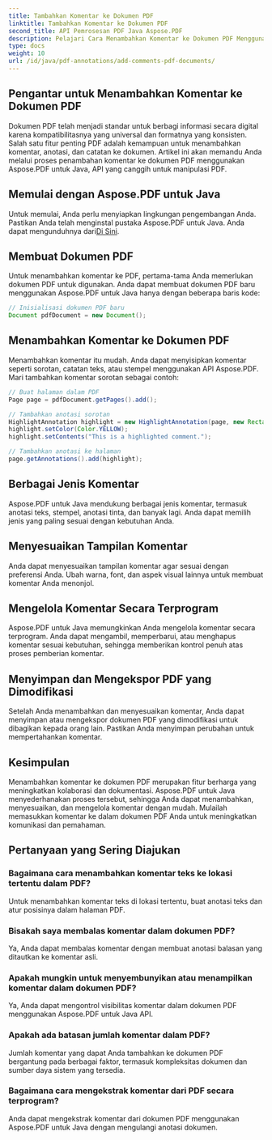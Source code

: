 ```yaml
---
title: Tambahkan Komentar ke Dokumen PDF
linktitle: Tambahkan Komentar ke Dokumen PDF
second_title: API Pemrosesan PDF Java Aspose.PDF
description: Pelajari Cara Menambahkan Komentar ke Dokumen PDF Menggunakan Aspose.PDF untuk Java - Panduan Langkah-demi-Langkah dengan Contoh Kode.
type: docs
weight: 10
url: /id/java/pdf-annotations/add-comments-pdf-documents/
---
```


## Pengantar untuk Menambahkan Komentar ke Dokumen PDF

Dokumen PDF telah menjadi standar untuk berbagi informasi secara digital karena kompatibilitasnya yang universal dan formatnya yang konsisten. Salah satu fitur penting PDF adalah kemampuan untuk menambahkan komentar, anotasi, dan catatan ke dokumen. Artikel ini akan memandu Anda melalui proses penambahan komentar ke dokumen PDF menggunakan Aspose.PDF untuk Java, API yang canggih untuk manipulasi PDF.

## Memulai dengan Aspose.PDF untuk Java

 Untuk memulai, Anda perlu menyiapkan lingkungan pengembangan Anda. Pastikan Anda telah menginstal pustaka Aspose.PDF untuk Java. Anda dapat mengunduhnya dari[Di Sini](https://releases.aspose.com/pdf/java/).

## Membuat Dokumen PDF

Untuk menambahkan komentar ke PDF, pertama-tama Anda memerlukan dokumen PDF untuk digunakan. Anda dapat membuat dokumen PDF baru menggunakan Aspose.PDF untuk Java hanya dengan beberapa baris kode:

```java
// Inisialisasi dokumen PDF baru
Document pdfDocument = new Document();
```

## Menambahkan Komentar ke Dokumen PDF

Menambahkan komentar itu mudah. Anda dapat menyisipkan komentar seperti sorotan, catatan teks, atau stempel menggunakan API Aspose.PDF. Mari tambahkan komentar sorotan sebagai contoh:

```java
// Buat halaman dalam PDF
Page page = pdfDocument.getPages().add();

// Tambahkan anotasi sorotan
HighlightAnnotation highlight = new HighlightAnnotation(page, new Rectangle(100, 100, 200, 200));
highlight.setColor(Color.YELLOW);
highlight.setContents("This is a highlighted comment.");

// Tambahkan anotasi ke halaman
page.getAnnotations().add(highlight);
```

## Berbagai Jenis Komentar

Aspose.PDF untuk Java mendukung berbagai jenis komentar, termasuk anotasi teks, stempel, anotasi tinta, dan banyak lagi. Anda dapat memilih jenis yang paling sesuai dengan kebutuhan Anda.

## Menyesuaikan Tampilan Komentar

Anda dapat menyesuaikan tampilan komentar agar sesuai dengan preferensi Anda. Ubah warna, font, dan aspek visual lainnya untuk membuat komentar Anda menonjol.

## Mengelola Komentar Secara Terprogram

Aspose.PDF untuk Java memungkinkan Anda mengelola komentar secara terprogram. Anda dapat mengambil, memperbarui, atau menghapus komentar sesuai kebutuhan, sehingga memberikan kontrol penuh atas proses pemberian komentar.

## Menyimpan dan Mengekspor PDF yang Dimodifikasi

Setelah Anda menambahkan dan menyesuaikan komentar, Anda dapat menyimpan atau mengekspor dokumen PDF yang dimodifikasi untuk dibagikan kepada orang lain. Pastikan Anda menyimpan perubahan untuk mempertahankan komentar.

## Kesimpulan

Menambahkan komentar ke dokumen PDF merupakan fitur berharga yang meningkatkan kolaborasi dan dokumentasi. Aspose.PDF untuk Java menyederhanakan proses tersebut, sehingga Anda dapat menambahkan, menyesuaikan, dan mengelola komentar dengan mudah. Mulailah memasukkan komentar ke dalam dokumen PDF Anda untuk meningkatkan komunikasi dan pemahaman.

## Pertanyaan yang Sering Diajukan

### Bagaimana cara menambahkan komentar teks ke lokasi tertentu dalam PDF?

Untuk menambahkan komentar teks di lokasi tertentu, buat anotasi teks dan atur posisinya dalam halaman PDF.

### Bisakah saya membalas komentar dalam dokumen PDF?

Ya, Anda dapat membalas komentar dengan membuat anotasi balasan yang ditautkan ke komentar asli.

### Apakah mungkin untuk menyembunyikan atau menampilkan komentar dalam dokumen PDF?

Ya, Anda dapat mengontrol visibilitas komentar dalam dokumen PDF menggunakan Aspose.PDF untuk Java API.

### Apakah ada batasan jumlah komentar dalam PDF?

Jumlah komentar yang dapat Anda tambahkan ke dokumen PDF bergantung pada berbagai faktor, termasuk kompleksitas dokumen dan sumber daya sistem yang tersedia.

### Bagaimana cara mengekstrak komentar dari PDF secara terprogram?

Anda dapat mengekstrak komentar dari dokumen PDF menggunakan Aspose.PDF untuk Java dengan mengulangi anotasi dokumen.